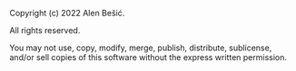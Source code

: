 Copyright (c) 2022 Alen Bešić.

All rights reserved.

You may not use, copy, modify, merge, publish, distribute, sublicense, and/or sell copies of this software without the express written permission.

